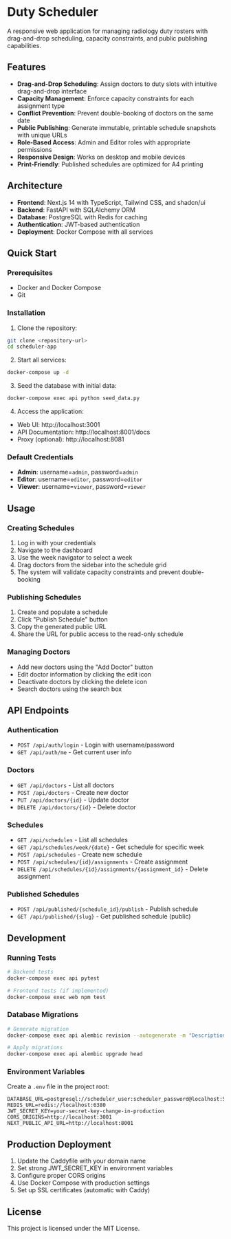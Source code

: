 # Duty Scheduler

A responsive web application for managing radiology duty rosters with drag-and-drop scheduling, capacity constraints, and public publishing capabilities.

## Features

- **Drag-and-Drop Scheduling**: Assign doctors to duty slots with intuitive drag-and-drop interface
- **Capacity Management**: Enforce capacity constraints for each assignment type
- **Conflict Prevention**: Prevent double-booking of doctors on the same date
- **Public Publishing**: Generate immutable, printable schedule snapshots with unique URLs
- **Role-Based Access**: Admin and Editor roles with appropriate permissions
- **Responsive Design**: Works on desktop and mobile devices
- **Print-Friendly**: Published schedules are optimized for A4 printing

## Architecture

- **Frontend**: Next.js 14 with TypeScript, Tailwind CSS, and shadcn/ui
- **Backend**: FastAPI with SQLAlchemy ORM
- **Database**: PostgreSQL with Redis for caching
- **Authentication**: JWT-based authentication
- **Deployment**: Docker Compose with all services

## Quick Start

### Prerequisites

- Docker and Docker Compose
- Git

### Installation

1. Clone the repository:
```bash
git clone <repository-url>
cd scheduler-app
```

2. Start all services:
```bash
docker-compose up -d
```

3. Seed the database with initial data:
```bash
docker-compose exec api python seed_data.py
```

4. Access the application:
- Web UI: http://localhost:3001
- API Documentation: http://localhost:8001/docs
- Proxy (optional): http://localhost:8081

### Default Credentials

- **Admin**: username=`admin`, password=`admin`
- **Editor**: username=`editor`, password=`editor`
- **Viewer**: username=`viewer`, password=`viewer`

## Usage

### Creating Schedules

1. Log in with your credentials
2. Navigate to the dashboard
3. Use the week navigator to select a week
4. Drag doctors from the sidebar into the schedule grid
5. The system will validate capacity constraints and prevent double-booking

### Publishing Schedules

1. Create and populate a schedule
2. Click "Publish Schedule" button
3. Copy the generated public URL
4. Share the URL for public access to the read-only schedule

### Managing Doctors

- Add new doctors using the "Add Doctor" button
- Edit doctor information by clicking the edit icon
- Deactivate doctors by clicking the delete icon
- Search doctors using the search box

## API Endpoints

### Authentication
- `POST /api/auth/login` - Login with username/password
- `GET /api/auth/me` - Get current user info

### Doctors
- `GET /api/doctors` - List all doctors
- `POST /api/doctors` - Create new doctor
- `PUT /api/doctors/{id}` - Update doctor
- `DELETE /api/doctors/{id}` - Delete doctor

### Schedules
- `GET /api/schedules` - List all schedules
- `GET /api/schedules/week/{date}` - Get schedule for specific week
- `POST /api/schedules` - Create new schedule
- `POST /api/schedules/{id}/assignments` - Create assignment
- `DELETE /api/schedules/{id}/assignments/{assignment_id}` - Delete assignment

### Published Schedules
- `POST /api/published/{schedule_id}/publish` - Publish schedule
- `GET /api/published/{slug}` - Get published schedule (public)

## Development

### Running Tests

```bash
# Backend tests
docker-compose exec api pytest

# Frontend tests (if implemented)
docker-compose exec web npm test
```

### Database Migrations

```bash
# Generate migration
docker-compose exec api alembic revision --autogenerate -m "Description"

# Apply migrations
docker-compose exec api alembic upgrade head
```

### Environment Variables

Create a `.env` file in the project root:

```env
DATABASE_URL=postgresql://scheduler_user:scheduler_password@localhost:5433/scheduler_db
REDIS_URL=redis://localhost:6380
JWT_SECRET_KEY=your-secret-key-change-in-production
CORS_ORIGINS=http://localhost:3001
NEXT_PUBLIC_API_URL=http://localhost:8001
```

## Production Deployment

1. Update the Caddyfile with your domain name
2. Set strong JWT_SECRET_KEY in environment variables
3. Configure proper CORS origins
4. Use Docker Compose with production settings
5. Set up SSL certificates (automatic with Caddy)

## License

This project is licensed under the MIT License.